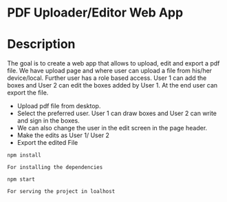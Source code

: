 # PDF Uploader/Editor Web App

# Description

The goal is to create a web app that allows to upload, edit and export a pdf file. We have upload page and where user can upload a file from his/her device/local. Further user has a role based access. User 1 can add the boxes and User 2 can edit the boxes added by User 1. At the end user can export the file.

<ul className="step-list">
    <li>Upload pdf file from desktop.</li>
    <li>Select the preferred user. User 1 can draw boxes and User 2 can write and sign in the boxes.</li>
    <li>We can also change the user in the edit screen in the page header.</li>
    <li>Make the edits as User 1/ User 2</li>
    <li>Export the edited File</li>
</ul>

```
npm install

For installing the dependencies

```

```
npm start

For serving the project in loalhost


```
